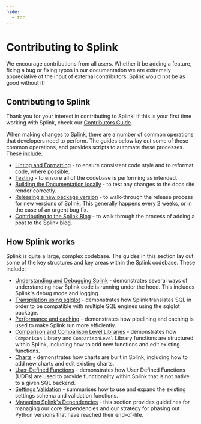 ```yaml
---
hide:
  - toc
---
```


# Contributing to Splink

We encourage contributions from all users. Whether it be adding a feature, fixing a bug or fixing typos in our documentation we are extremely appreciative of the input of external contributors. Splink would not be as good without it!

## Contributing to Splink

Thank you for your interest in contributing to Splink! If this is your first time working with Splink, check our [Contributors Guide](./CONTRIBUTING.md).

When making changes to Splink, there are a number of common operations that developers need to perform. The guides below lay out some of these common operations, and provides scripts to automate these processes. These include:

* [Linting and Formatting](./changing_splink/lint_and_format.md) - to ensure consistent code style and to reformat code, where possible.
* [Testing](./changing_splink/testing.md) - to ensure all of the codebase is performing as intended.
* [Building the Documentation locally](./changing_splink/build_docs_locally.md) - to test any changes to the docs site render correctly.
* [Releasing a new package version](./changing_splink/releases.md) - to walk-through the release process for new versions of Splink. This generally happens every 2 weeks, or in the case of an urgent bug fix.
* [Contributing to the Splink Blog](./changing_splink/blog_posts.md) - to walk through the process of adding a post to the Splink blog.

## How Splink works

Splink is quite a large, complex codebase. The guides in this section lay out some of the key structures and key areas within the Splink codebase. These include:

* [Understanding and Debugging Splink](./debug_modes.md) - demonstrates several ways of understanding how Splink code is running under the hood. This includes Splink's debug mode and logging.
* [Transpilation using sqlglot](./transpilation.md) - demonstrates how Splink translates SQL in order to be compatible with multiple SQL engines using the sqlglot package.
* [Performance and caching](./caching.md) - demonstrates how pipelining and caching is used to make Splink run more efficiently.
* [Comparison and Comparison Level Libraries](./comparisons/new_library_comparisons_and_levels.md) - demonstrates how `Comparison` Library and `ComparisonLevel` Library functions are structured within Splink, including how to add new functions and edit existing functions.
* [Charts](./charts/understanding_and_editing_charts.md) - demonstrates how charts are built in Splink, including how to add new charts and edit existing charts.
* [User-Defined Functions](./udfs.md) - demonstrates how User Defined Functions (UDFs) are used to provide functionality within Splink that is not native to a given SQL backend.
* [Settings Validation](./settings_validation/settings_validation_overview.md) - summarises how to use and expand the existing settings schema and validation functions.
* [Managing Splink's Dependencies](./dependency_compatibility_policy.md) - this section provides guidelines for managing our core dependencies and our strategy for phasing out Python versions that have reached their end-of-life.